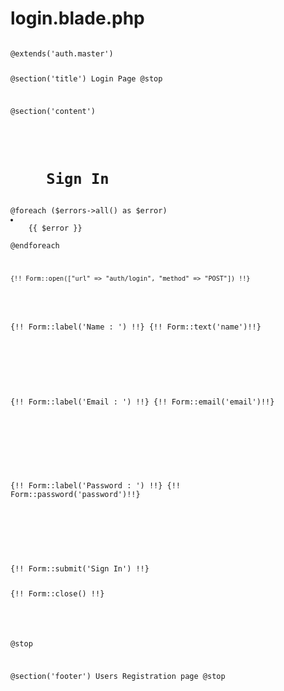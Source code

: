 # login.blade.php #

<code>
@extends('auth.master')

@section('title')
   Login Page
@stop

@section('content')
<h1>
    Sign In
</h1> 
@foreach ($errors->all() as $error)
<li>
    {{ $error }}
</li>
@endforeach
<div class="form-group">
    
    {!! Form::open(["url" => "auth/login", "method" => "POST"]) !!}   
<div class="form-group">

{!! Form::label('Name : ') !!} {!! Form::text('name')!!}
</div>
<p></p>
<div class="form-group">

{!! Form::label('Email : ') !!} {!! Form::email('email')!!}
</div>

<p></p>
<div class="form-group">

{!! Form::label('Password : ') !!} {!! Form::password('password')!!}
</div>
<p></p>

<p></p><p></p>
{!! Form::submit('Sign In') !!}

{!! Form::close() !!}
</div>

@stop

@section('footer')
   Users Registration page 
@stop

</code>

